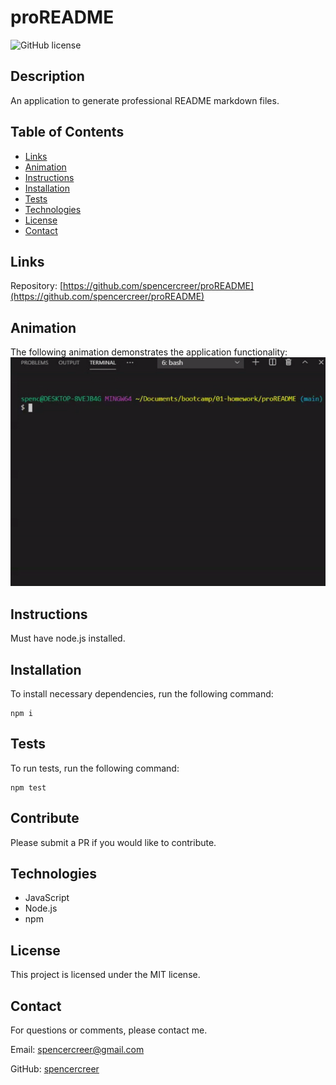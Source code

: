 # proREADME
![GitHub license](https://img.shields.io/badge/license-MIT-blue.svg)

## Description
An application to generate professional README markdown files.

## Table of Contents
* [Links](#links)
* [Animation](#animation) 
* [Instructions](#instructions) 
 * [Installation](#installations) 
 * [Tests](#tests) 
 * [Technologies](#technologies)  
 * [License](#license)
* [Contact](#contact)

## Links

Repository: [https://github.com/spencercreer/proREADME](https://github.com/spencercreer/proREADME)


## Animation
The following animation demonstrates the application functionality:
![proREADME animation](./assets/proREADME.gif)
## Instructions
Must have node.js installed.
## Installation
To install necessary dependencies, run the following command:

  ```
  npm i
  ```
## Tests
To run tests, run the following command:

  ```
  npm test
  ```
    
## Contribute
Please submit a PR if you would like to contribute.
## Technologies
 * JavaScript
 * Node.js
 * npm


## License
This project is licensed under the MIT license.
## Contact
For questions or comments, please contact me.

  Email: [spencercreer@gmail.com](spencercreer@gmail.com)

  GitHub: [spencercreer](https://github.com/spencercreer/)
